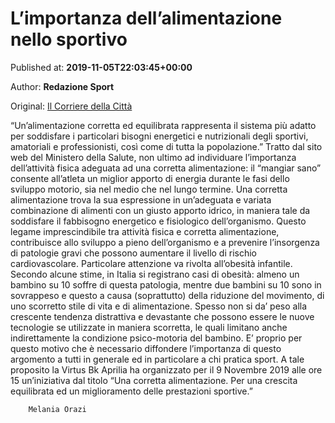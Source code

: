 
# L’importanza dell’alimentazione nello sportivo

Published at: **2019-11-05T22:03:45+00:00**

Author: **Redazione Sport**

Original: [Il Corriere della Città](https://www.ilcorrieredellacitta.com/notizie-sanita/limportanza-dellalimentazione-nello-sportivo.html)

“Un’alimentazione corretta ed equilibrata rappresenta il sistema più adatto per soddisfare i particolari bisogni energetici e nutrizionali degli sportivi, amatoriali e professionisti, così come di tutta la popolazione.” Tratto dal sito web del Ministero della Salute, non ultimo ad individuare l’importanza dell’attività fisica adeguata ad una corretta alimentazione: il “mangiar sano” consente all’atleta un miglior apporto di energia durante le fasi dello sviluppo motorio, sia nel medio che nel lungo termine. Una corretta alimentazione trova la sua espressione in un’adeguata e variata combinazione di alimenti con un giusto apporto idrico, in maniera tale da soddisfare il fabbisogno energetico e fisiologico dell’organismo. Questo legame imprescindibile tra attività fisica e corretta alimentazione, contribuisce allo sviluppo a pieno dell’organismo e a prevenire l’insorgenza di patologie gravi che possono aumentare il livello di rischio cardiovascolare. Particolare attenzione va rivolta all’obesità infantile. Secondo alcune stime, in Italia si registrano casi di obesità: almeno un bambino su 10 soffre di questa patologia, mentre due bambini su 10 sono in sovrappeso e questo a causa (soprattutto) della riduzione del movimento, di uno scorretto stile di vita e di alimentazione.
Spesso non si da’ peso alla crescente tendenza distrattiva e devastante che possono essere le nuove tecnologie se utilizzate in maniera scorretta, le quali limitano anche indirettamente la condizione psico-motoria del bambino. E’ proprio per questo motivo che è necessario diffondere l’importanza di questo argomento a tutti in generale ed in particolare a chi pratica sport. A tale proposito la Virtus Bk Aprilia ha organizzato per il 9 Novembre 2019 alle ore 15 un’iniziativa dal titolo “Una corretta alimentazione. Per una crescita equilibrata ed un miglioramento delle prestazioni sportive.” 

        Melania Orazi
      
 
